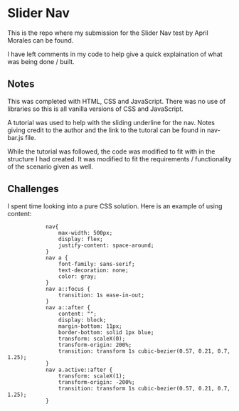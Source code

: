 # Slider Nav

This is the repo where my submission for the Slider Nav test by April Morales can be found.

I have left comments in my code to help give a quick explaination of what was being done / built.

## Notes

This was completed with HTML, CSS and JavaScript. There was no use of libraries so this is all vanilla versions of CSS and JavaScript.

A tutorial was used to help with the sliding underline for the nav. Notes giving credit to the author and the link to the tutoral can be found in nav-bar.js file.

While the tutorial was followed, the code was modified to fit with in the structure I had created. It was modified to fit the requirements / functionality of the scenario given as well.

## Challenges

I spent time looking into a pure CSS solution. Here is an example of using content:

                nav{
                    max-width: 500px;
                    display: flex;
                    justify-content: space-around;
                }
                nav a {
                    font-family: sans-serif;
                    text-decoration: none;
                    color: gray;
                }
                nav a::focus {
                    transition: 1s ease-in-out;
                }
                nav a::after {
                    content: "";
                    display: block;
                    margin-bottom: 11px;
                    border-bottom: solid 1px blue;
                    transform: scaleX(0);
                    transform-origin: 200%;
                    transition: transform 1s cubic-bezier(0.57, 0.21, 0.7, 1.25);
                }
                nav a.active::after {
                    transform: scaleX(1);
                    transform-origin: -200%;
                    transition: transform 1s cubic-bezier(0.57, 0.21, 0.7, 1.25);
                }

